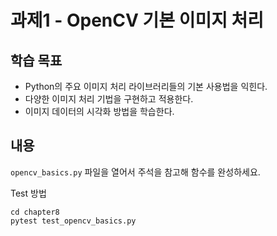 # 과제1 - OpenCV 기본 이미지 처리

## 학습 목표

- Python의 주요 이미지 처리 라이브러리들의 기본 사용법을 익힌다.
- 다양한 이미지 처리 기법을 구현하고 적용한다.
- 이미지 데이터의 시각화 방법을 학습한다.

## 내용

`opencv_basics.py` 파일을 열어서 주석을 참고해 함수를 완성하세요.

Test 방법

```shell
cd chapter8
pytest test_opencv_basics.py
```
